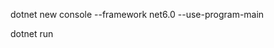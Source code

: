 <!-- Setup: -->
dotnet new console --framework net6.0 --use-program-main
<!-- prompt created .vscode, bin, Debug, net6.0, obj for me automatically. -->

<!-- using our .NET CaLI we run the program with: -->
dotnet run

